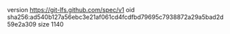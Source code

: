 version https://git-lfs.github.com/spec/v1
oid sha256:ad540b127a56ebc3e21af061cd4fcdfbd79695c7938872a29a5bad2d59e2a309
size 1140
